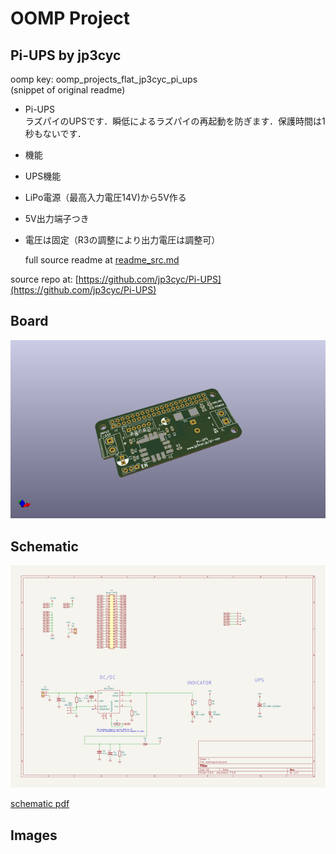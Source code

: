 # OOMP Project  
## Pi-UPS  by jp3cyc  
  
oomp key: oomp_projects_flat_jp3cyc_pi_ups  
(snippet of original readme)  
  
- Pi-UPS  
ラズパイのUPSです．瞬低によるラズパイの再起動を防ぎます．保護時間は1秒もないです．  
  
- 機能  
- UPS機能  
- LiPo電源（最高入力電圧14V)から5V作る  
- 5V出力端子つき  
- 電圧は固定（R3の調整により出力電圧は調整可）  
  
  full source readme at [readme_src.md](readme_src.md)  
  
source repo at: [https://github.com/jp3cyc/Pi-UPS](https://github.com/jp3cyc/Pi-UPS)  
## Board  
  
[![working_3d.png](working_3d_600.png)](working_3d.png)  
## Schematic  
  
[![working_schematic.png](working_schematic_600.png)](working_schematic.png)  
  
[schematic pdf](working_schematic.pdf)  
## Images  
